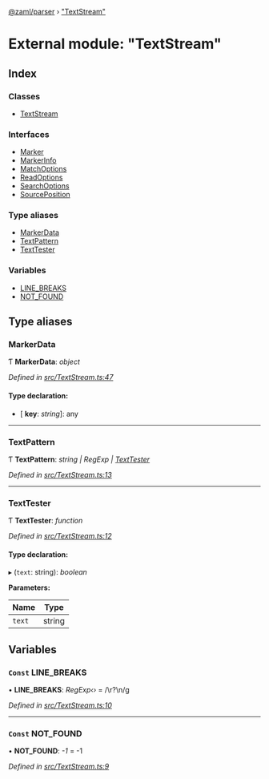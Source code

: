 [@zaml/parser](../README.md) › ["TextStream"](_textstream_.md)

# External module: "TextStream"

## Index

### Classes

* [TextStream](../classes/_textstream_.textstream.md)

### Interfaces

* [Marker](../interfaces/_textstream_.marker.md)
* [MarkerInfo](../interfaces/_textstream_.markerinfo.md)
* [MatchOptions](../interfaces/_textstream_.matchoptions.md)
* [ReadOptions](../interfaces/_textstream_.readoptions.md)
* [SearchOptions](../interfaces/_textstream_.searchoptions.md)
* [SourcePosition](../interfaces/_textstream_.sourceposition.md)

### Type aliases

* [MarkerData](_textstream_.md#markerdata)
* [TextPattern](_textstream_.md#textpattern)
* [TextTester](_textstream_.md#texttester)

### Variables

* [LINE_BREAKS](_textstream_.md#const-line_breaks)
* [NOT_FOUND](_textstream_.md#const-not_found)

## Type aliases

###  MarkerData

Ƭ **MarkerData**: *object*

*Defined in [src/TextStream.ts:47](https://github.com/nexushubs/zaml-lang/blob/52476e1/packages/zaml-parser/src/TextStream.ts#L47)*

#### Type declaration:

* \[ **key**: *string*\]: any

___

###  TextPattern

Ƭ **TextPattern**: *string | RegExp | [TextTester](_textstream_.md#texttester)*

*Defined in [src/TextStream.ts:13](https://github.com/nexushubs/zaml-lang/blob/52476e1/packages/zaml-parser/src/TextStream.ts#L13)*

___

###  TextTester

Ƭ **TextTester**: *function*

*Defined in [src/TextStream.ts:12](https://github.com/nexushubs/zaml-lang/blob/52476e1/packages/zaml-parser/src/TextStream.ts#L12)*

#### Type declaration:

▸ (`text`: string): *boolean*

**Parameters:**

Name | Type |
------ | ------ |
`text` | string |

## Variables

### `Const` LINE_BREAKS

• **LINE_BREAKS**: *RegExp‹›* =  /\r?\n/g

*Defined in [src/TextStream.ts:10](https://github.com/nexushubs/zaml-lang/blob/52476e1/packages/zaml-parser/src/TextStream.ts#L10)*

___

### `Const` NOT_FOUND

• **NOT_FOUND**: *-1* =  -1

*Defined in [src/TextStream.ts:9](https://github.com/nexushubs/zaml-lang/blob/52476e1/packages/zaml-parser/src/TextStream.ts#L9)*
